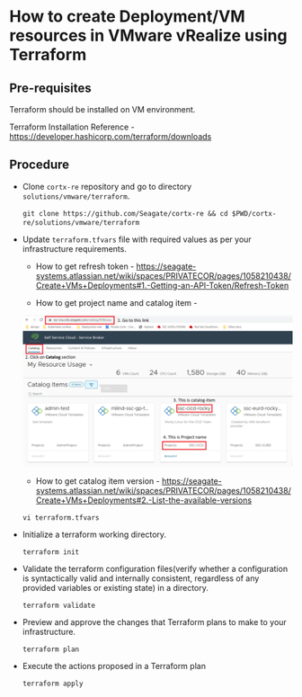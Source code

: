 # How to create Deployment/VM resources in VMware vRealize using Terraform

## Pre-requisites
Terraform should be installed on VM environment.

Terraform Installation Reference - https://developer.hashicorp.com/terraform/downloads

## Procedure
* Clone `cortx-re` repository and go to directory `solutions/vmware/terraform`. 
    
    ```
    git clone https://github.com/Seagate/cortx-re && cd $PWD/cortx-re/solutions/vmware/terraform
    ```
* Update `terraform.tfvars` file with required values as per your infrastructure requirements.
    * How to get refresh token - https://seagate-systems.atlassian.net/wiki/spaces/PRIVATECOR/pages/1058210438/Create+VMs+Deployments#1.-Getting-an-API-Token/Refresh-Token
    
    * How to get project name and catalog item -
    
    ![](vRealize_project_catalog.PNG)
    
    * How to get catalog item version - https://seagate-systems.atlassian.net/wiki/spaces/PRIVATECOR/pages/1058210438/Create+VMs+Deployments#2.-List-the-available-versions

    ```
    vi terraform.tfvars
    ```
* Initialize a terraform working directory.  

    ```
    terraform init
    ```
* Validate the terraform configuration files(verify whether a configuration is syntactically valid and internally consistent, regardless of any provided variables or existing state) in a directory.

    ```
    terraform validate
    ```
* Preview and approve the changes that Terraform plans to make to your infrastructure.

    ```
    terraform plan
    ```
* Execute the actions proposed in a Terraform plan

    ```
    terraform apply
    ```
